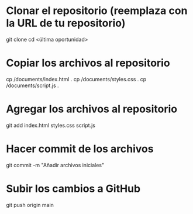 # Clonar el repositorio (reemplaza <URL-del-repo> con la URL de tu repositorio)
git clone <URL-del-repo>
cd <última oportunidad>

# Copiar los archivos al repositorio
cp /documents/index.html .
cp /documents/styles.css .
cp /documents/script.js .

# Agregar los archivos al repositorio
git add index.html styles.css script.js

# Hacer commit de los archivos
git commit -m "Añadir archivos iniciales"

# Subir los cambios a GitHub
git push origin main
